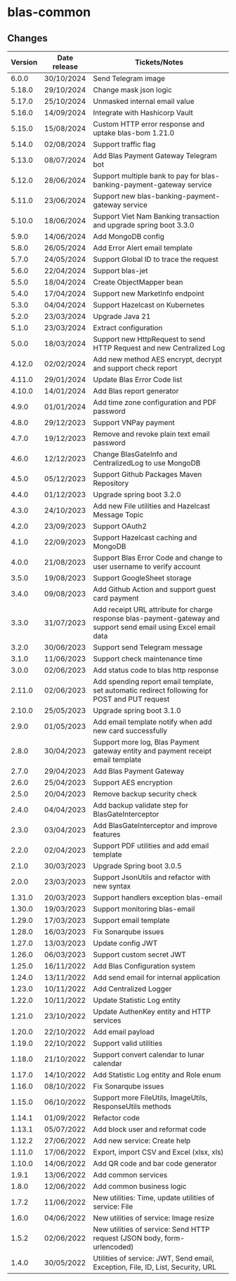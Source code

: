 # blas-common

## Changes

| Version | Date release | Tickets/Notes                                                                                                    |
|---------|--------------|------------------------------------------------------------------------------------------------------------------|
| 6.0.0   | 30/10/2024   | Send Telegram image                                                                                              |
| 5.18.0  | 29/10/2024   | Change mask json logic                                                                                           |
| 5.17.0  | 25/10/2024   | Unmasked internal email value                                                                                    |
| 5.16.0  | 14/09/2024   | Integrate with Hashicorp Vault                                                                                   |
| 5.15.0  | 15/08/2024   | Custom HTTP error response and uptake blas-bom 1.21.0                                                            |
| 5.14.0  | 02/08/2024   | Support traffic flag                                                                                             |
| 5.13.0  | 08/07/2024   | Add Blas Payment Gateway Telegram bot                                                                            |
| 5.12.0  | 28/06/2024   | Support multiple bank to pay for blas-banking-payment-gateway service                                            |
| 5.11.0  | 23/06/2024   | Support new blas-banking-payment-gateway service                                                                 |
| 5.10.0  | 18/06/2024   | Support Viet Nam Banking transaction and upgrade spring boot 3.3.0                                               |
| 5.9.0   | 14/06/2024   | Add MongoDB config                                                                                               |
| 5.8.0   | 26/05/2024   | Add Error Alert email template                                                                                   |
| 5.7.0   | 24/05/2024   | Support Global ID to trace the request                                                                           |
| 5.6.0   | 22/04/2024   | Support blas-jet                                                                                                 |
| 5.5.0   | 18/04/2024   | Create ObjectMapper bean                                                                                         |
| 5.4.0   | 17/04/2024   | Support new MarketInfo endpoint                                                                                  |
| 5.3.0   | 04/04/2024   | Support Hazelcast on Kubernetes                                                                                  |
| 5.2.0   | 23/03/2024   | Upgrade Java 21                                                                                                  |
| 5.1.0   | 23/03/2024   | Extract configuration                                                                                            |
| 5.0.0   | 18/03/2024   | Support new HttpRequest to send HTTP Request and new Centralized Log                                             |
| 4.12.0  | 02/02/2024   | Add new method AES encrypt, decrypt and support check report                                                     |
| 4.11.0  | 29/01/2024   | Update Blas Error Code list                                                                                      |
| 4.10.0  | 14/01/2024   | Add Blas report generator                                                                                        |
| 4.9.0   | 01/01/2024   | Add time zone configuration and PDF password                                                                     |
| 4.8.0   | 29/12/2023   | Support VNPay payment                                                                                            |
| 4.7.0   | 19/12/2023   | Remove and revoke plain text email password                                                                      |
| 4.6.0   | 12/12/2023   | Change BlasGateInfo and CentralizedLog to use MongoDB                                                            |
| 4.5.0   | 05/12/2023   | Support Github Packages Maven Repository                                                                         |
| 4.4.0   | 01/12/2023   | Upgrade spring boot 3.2.0                                                                                        |
| 4.3.0   | 24/10/2023   | Add new File utilities and Hazelcast Message Topic                                                               |
| 4.2.0   | 23/09/2023   | Support OAuth2                                                                                                   |
| 4.1.0   | 22/09/2023   | Support Hazelcast caching and MongoDB                                                                            |
| 4.0.0   | 21/08/2023   | Support Blas Error Code and change to user username to verify account                                            |
| 3.5.0   | 19/08/2023   | Support GoogleSheet storage                                                                                      |
| 3.4.0   | 09/08/2023   | Add Github Action and support guest card payment                                                                 |
| 3.3.0   | 31/07/2023   | Add receipt URL attribute for charge response blas-payment-gateway and support send email using Excel email data |
| 3.2.0   | 30/06/2023   | Support send Telegram message                                                                                    |
| 3.1.0   | 11/06/2023   | Support check maintenance time                                                                                   |
| 3.0.0   | 02/06/2023   | Add status code to blas http response                                                                            |
| 2.11.0  | 02/06/2023   | Add spending report email template, set automatic redirect following for POST and PUT request                    |
| 2.10.0  | 25/05/2023   | Upgrade spring boot 3.1.0                                                                                        |
| 2.9.0   | 01/05/2023   | Add email template notify when add new card successfully                                                         |
| 2.8.0   | 30/04/2023   | Support more log, Blas Payment gateway entity and payment receipt email template                                 |
| 2.7.0   | 29/04/2023   | Add Blas Payment Gateway                                                                                         |
| 2.6.0   | 25/04/2023   | Support AES encryption                                                                                           |
| 2.5.0   | 20/04/2023   | Remove backup security check                                                                                     |
| 2.4.0   | 04/04/2023   | Add backup validate step for BlasGateInterceptor                                                                 |
| 2.3.0   | 03/04/2023   | Add BlasGateInterceptor and improve features                                                                     |
| 2.2.0   | 02/04/2023   | Support PDF utilities and add email template                                                                     |
| 2.1.0   | 30/03/2023   | Upgrade Spring boot 3.0.5                                                                                        |
| 2.0.0   | 23/03/2023   | Support JsonUtils and refactor with new syntax                                                                   |
| 1.31.0  | 20/03/2023   | Support handlers exception blas-email                                                                            |
| 1.30.0  | 19/03/2023   | Support monitoring blas-email                                                                                    |
| 1.29.0  | 17/03/2023   | Support email template                                                                                           |
| 1.28.0  | 16/03/2023   | Fix Sonarqube issues                                                                                             |
| 1.27.0  | 13/03/2023   | Update config JWT                                                                                                |
| 1.26.0  | 06/03/2023   | Support custom secret JWT                                                                                        |
| 1.25.0  | 16/11/2022   | Add Blas Configuration system                                                                                    |
| 1.24.0  | 13/11/2022   | Add send email for internal application                                                                          |
| 1.23.0  | 10/11/2022   | Add Centralized Logger                                                                                           |
| 1.22.0  | 10/11/2022   | Update Statistic Log entity                                                                                      |
| 1.21.0  | 23/10/2022   | Update AuthenKey entity and HTTP services                                                                        |
| 1.20.0  | 22/10/2022   | Add email payload                                                                                                |
| 1.19.0  | 22/10/2022   | Support valid utilities                                                                                          |
| 1.18.0  | 21/10/2022   | Support convert calendar to lunar calendar                                                                       |
| 1.17.0  | 14/10/2022   | Add Statistic Log entity and Role enum                                                                           |
| 1.16.0  | 08/10/2022   | Fix Sonarqube issues                                                                                             |
| 1.15.0  | 06/10/2022   | Support more FileUtils, ImageUtils, ResponseUtils methods                                                        |
| 1.14.1  | 01/09/2022   | Refactor code                                                                                                    |
| 1.13.1  | 05/07/2022   | Add block user and reformat code                                                                                 |
| 1.12.2  | 27/06/2022   | Add new service: Create help                                                                                     |
| 1.11.0  | 17/06/2022   | Export, import CSV and Excel (xlsx, xls)                                                                         |
| 1.10.0  | 14/06/2022   | Add QR code and bar code generator                                                                               |
| 1.9.1   | 13/06/2022   | Add common services                                                                                              |
| 1.8.0   | 12/06/2022   | Add common business logic                                                                                        |
| 1.7.2   | 11/06/2022   | New utilities: Time, update utilities of service: File                                                           |
| 1.6.0   | 04/06/2022   | New utilities of service: Image resize                                                                           |
| 1.5.2   | 02/06/2022   | New utilities of service: Send HTTP request (JSON body, form-urlencoded)                                         |
| 1.4.0   | 30/05/2022   | Utilities of service: JWT, Send email, Exception, File, ID, List, Security, URL                                  |
